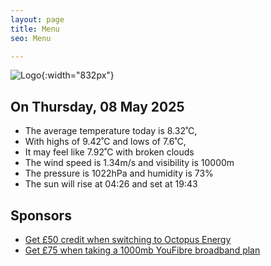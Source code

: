```yaml
---
layout: page
title: Menu
seo: Menu

---
```


![Logo](/images/logo.jpg){:width="832px"}

<!-- weather_marker starts -->
## On Thursday, 08 May 2025

- The average temperature today is 8.32˚C,
- With highs of 9.42˚C and lows of 7.6˚C,
- It may feel like 7.92˚C with broken clouds
- The wind speed is 1.34m/s and visibility is 10000m
- The pressure is 1022hPa and humidity is 73%
- The sun will rise at 04:26 and set at 19:43

<!-- weather_marker ends -->

## Sponsors

- [Get £50 credit when switching to Octopus Energy](https://bit.ly/3oD1nnS)
- [Get £75 when taking a 1000mb YouFibre broadband plan](https://aklam.io/91zWhU?)
